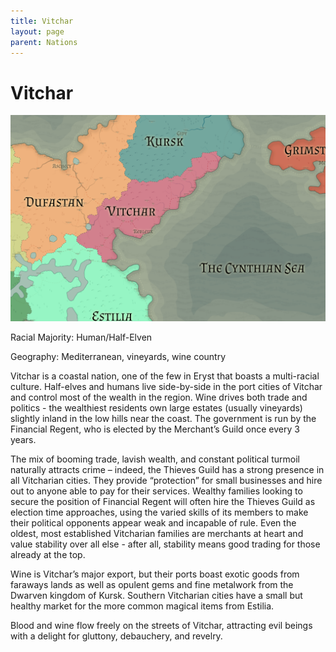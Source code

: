 ```yaml
---
title: Vitchar
layout: page
parent: Nations
---
```


# Vitchar

![NationMap](../../images/nations/Vitchar.png)

Racial Majority: Human/Half-Elven

Geography: Mediterranean, vineyards, wine country

Vitchar is a coastal nation, one of the few in Eryst that boasts a multi-racial culture.  Half-elves and humans live side-by-side in the port cities of Vitchar and control most of the wealth in the region.  Wine drives both trade and politics - the wealthiest residents own large estates (usually vineyards) slightly inland in the low hills near the coast. The government is run by the Financial Regent, who is elected by the Merchant’s Guild once every 3 years.

The mix of booming trade, lavish wealth, and constant political turmoil naturally attracts crime – indeed, the Thieves Guild has a strong presence in all Vitcharian cities.  They provide “protection” for small businesses and hire out to anyone able to pay for their services.  Wealthy families looking to secure the position of Financial Regent will often hire the Thieves Guild as election time approaches, using the varied skills of its members to make their political opponents appear weak and incapable of rule.  Even the oldest, most established Vitcharian families are merchants at heart and value stability over all else - after all, stability means good trading for those already at the top.

Wine is Vitchar’s major export, but their ports boast exotic goods from faraways lands as well as opulent gems and fine metalwork from the Dwarven kingdom of Kursk.  Southern Vitcharian cities have a small but healthy market for the more common magical items from Estilia.

Blood and wine flow freely on the streets of Vitchar, attracting evil beings with a delight for gluttony, debauchery, and revelry.
